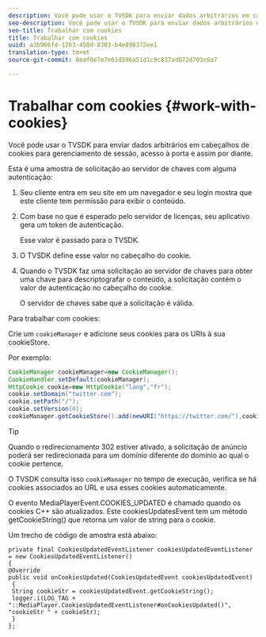 ```yaml
---
description: Você pode usar o TVSDK para enviar dados arbitrários em cabeçalhos de cookies para gerenciamento de sessão, acesso à porta e assim por diante.
seo-description: Você pode usar o TVSDK para enviar dados arbitrários em cabeçalhos de cookies para gerenciamento de sessão, acesso à porta e assim por diante.
seo-title: Trabalhar com cookies
title: Trabalhar com cookies
uuid: a3b966fd-1263-458d-8303-b4e898372ee1
translation-type: tm+mt
source-git-commit: 0eaf0e7e7e61d596a51d1c9c837ad072d703c6a7

---
```



# Trabalhar com cookies {#work-with-cookies}

Você pode usar o TVSDK para enviar dados arbitrários em cabeçalhos de cookies para gerenciamento de sessão, acesso à porta e assim por diante.

Esta é uma amostra de solicitação ao servidor de chaves com alguma autenticação:

1. Seu cliente entra em seu site em um navegador e seu login mostra que este cliente tem permissão para exibir o conteúdo.
1. Com base no que é esperado pelo servidor de licenças, seu aplicativo gera um token de autenticação.

   Esse valor é passado para o TVSDK.
1. O TVSDK define esse valor no cabeçalho do cookie.
1. Quando o TVSDK faz uma solicitação ao servidor de chaves para obter uma chave para descriptografar o conteúdo, a solicitação contém o valor de autenticação no cabeçalho do cookie.

   O servidor de chaves sabe que a solicitação é válida.

Para trabalhar com cookies:

Crie um `cookieManager` e adicione seus cookies para os URIs à sua cookieStore.

Por exemplo:

```java
CookieManager cookieManager=new CookieManager(); 
CookieHandler.setDefault(cookieManager);  
HttpCookie cookie=new HttpCookie("lang","fr"); 
cookie.setDomain("twitter.com");  
cookie.setPath("/"); 
cookie.setVersion(0); 
cookieManager.getCookieStore().add(newURI("https://twitter.com/"),cookie);
```

>[!TIP]
>
>Quando o redirecionamento 302 estiver ativado, a solicitação de anúncio poderá ser redirecionada para um domínio diferente do domínio ao qual o cookie pertence.

O TVSDK consulta isso `cookieManager` no tempo de execução, verifica se há cookies associados ao URL e usa esses cookies automaticamente.

O evento MediaPlayerEvent.COOKIES_UPDATED é chamado quando os cookies C++ são atualizados. Este cookiesUpdatesEvent tem um método getCookieString() que retorna um valor de string para o cookie.

Um trecho de código de amostra está abaixo:

```
private final CookiesUpdatedEventListener cookiesUpdatedEventListener = new CookiesUpdatedEventListener()  
{ 
@Override 
public void onCookiesUpdated(CookiesUpdatedEvent cookiesUpdatedEvent) 
 { 
 String cookieStr = cookiesUpdatedEvent.getCookieString();  
 logger.i(LOG_TAG + "::MediaPlayer.CookiesUpdatedEventListener#onCookiesUpdated()", "cookieStr " + cookieStr);  
 }  
};
```

